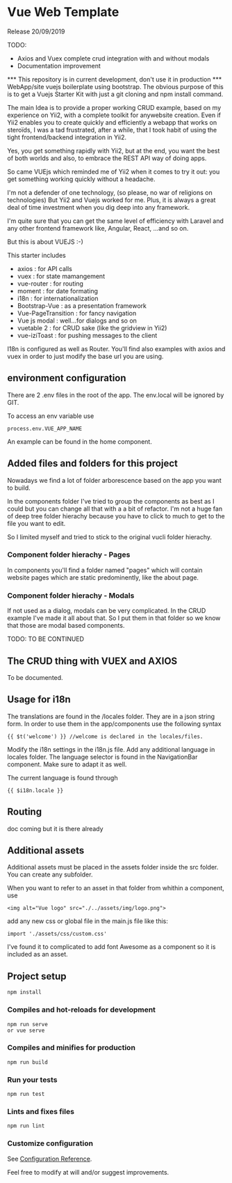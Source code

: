 # Vue Web Template
Release 20/09/2019

TODO: 
- Axios and Vuex complete crud integration with and without modals
- Documentation improvement


*** This repository is in current development, don't use it in production ***
WebApp/site vuejs boilerplate using bootstrap. The obvious purpose of this is to get a Vuejs Starter Kit with just a git cloning and npm install command.

The main Idea is to provide a proper working CRUD example, based on my experience on Yii2, with a complete toolkit for anywebsite creation. Even if Yii2 enables you to create quickly
and efficiently a webapp that works on steroïds, I was a tad frustrated, after a while, that I took habit of using the tight frontend/backend  integration in Yii2. 

Yes, you get something rapidly with Yii2, but at the end, you want the best of both worlds and also, to embrace the REST API way of doing apps. 

So came VUEjs which reminded me of Yii2 when it comes to try it out: you get something working quickly without a headache. 

I'm not a defender of one technology, (so please, no war of religions on technologies) But Yii2 and Vuejs worked for me. Plus, it is always a great deal of time investment when you dig deep into any framework.

I'm quite sure that you can get the same level of efficiency with Laravel and any other frontend framework like, Angular, React, ...and so on.

But this is about VUEJS :-)

This starter includes
- axios : for API calls
- vuex : for state mamangement
- vue-router : for routing
- moment : for date formating
- i18n : for internationalization
- Bootstrap-Vue : as a presentation framework
- Vue-PageTransition : for fancy navigation
- Vue js modal : well...for dialogs and so on
- vuetable 2 : for CRUD sake (like the gridview in Yii2)
- vue-iziToast : for pushing messages to the client

I18n is configured as well as Router. You'll find also examples with axios and vuex in order to just modify the base url you are using. 

## environment configuration
There are 2 .env files in the root of the app.
The env.local will be ignored by GIT.

To access an env variable use
```
process.env.VUE_APP_NAME
```
An example can be found in the home component.

## Added files and folders for this project

Nowadays we find a lot of folder arborescence based on the app you want to build.

In the components folder I've tried to group the components as best as I could but you can change all that with a a bit of refactor. I'm not a huge fan of deep tree folder hierachy because you have to click to much to get to the file you want to edit. 

So I limited myself and tried to stick to the original vucli folder hierachy.

### Component folder hierachy - Pages

In components you'll find a folder named "pages" which will contain website pages which are static predominently, like the about page.

### Component folder hierachy - Modals

If not used as a dialog, modals can be very complicated. In the CRUD example I've made it all about that. So I put them in that folder so we know that those are modal based components.

TODO: TO BE CONTINUED

## The CRUD thing with VUEX and AXIOS

To be documented.

## Usage for i18n

The translations are found in the /locales folder. They are in a json string form. In order to use them in the app/components use the following syntax

```
{{ $t('welcome') }} //welcome is declared in the locales/files.
```

Modify the i18n settings in the i18n.js file. Add any additional language in locales folder. The language selector is found in the NavigationBar component.
Make sure to adapt it as well.


The current language is found through
```
{{ $i18n.locale }}
```


## Routing
doc coming but it is there already


## Additional assets
Additional assets must be placed in the assets folder inside the src folder.
You can create any subfolder.

When you want to refer to an asset in that folder from whithin a component, use

```
<img alt="Vue logo" src="./../assets/img/logo.png">
```

add any new css or global file in the main.js file like this:

```
import './assets/css/custom.css'
```

I've found it to complicated to add font Awesome as a component so it is included as an asset. 

## Project setup
```
npm install
```

### Compiles and hot-reloads for development
```
npm run serve 
or vue serve
```

### Compiles and minifies for production
```
npm run build
```

### Run your tests
```
npm run test
```

### Lints and fixes files
```
npm run lint
```

### Customize configuration
See [Configuration Reference](https://cli.vuejs.org/config/).


Feel free to modify at will and/or suggest improvements.
